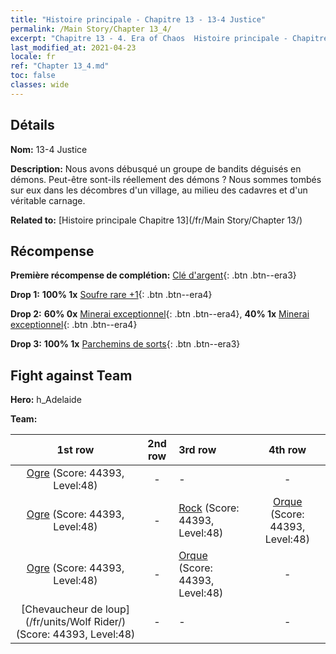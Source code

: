 ```yaml
---
title: "Histoire principale - Chapitre 13 - 13-4 Justice"
permalink: /Main Story/Chapter 13_4/
excerpt: "Chapitre 13 - 4. Era of Chaos  Histoire principale - Chapitre 13_4. 13-4 Justice"
last_modified_at: 2021-04-23
locale: fr
ref: "Chapter 13_4.md"
toc: false
classes: wide
---
```


## Détails

 **Nom:** 13-4 Justice

 **Description:** Nous avons débusqué un groupe de bandits déguisés en démons. Peut-être sont-ils réellement des démons ? Nous sommes tombés sur eux dans les décombres d'un village, au milieu des cadavres et d'un véritable carnage.

 **Related to:** [Histoire principale Chapitre 13](/fr/Main Story/Chapter 13/)

## Récompense

 **Première récompense de complétion:** [Clé d'argent](/ItemsFR/con_693/){: .btn .btn--era3}

 **Drop 1:** **100% 1x** [Soufre rare +1](/ItemsFR/mat_43/){: .btn .btn--era4}

 **Drop 2:** **60% 0x** [Minerai exceptionnel](/ItemsFR/mat_33/){: .btn .btn--era4}, **40% 1x** [Minerai exceptionnel](/ItemsFR/mat_33/){: .btn .btn--era4}

 **Drop 3:** **100% 1x** [Parchemins de sorts](/ItemsFR/con_694/){: .btn .btn--era3}


## Fight against Team
 **Hero:** h_Adelaide

 **Team:**


  | 1st row | 2nd row | 3rd row | 4th row |
  |:----:|:----:|:----|:----:|
  | [Ogre](/fr/units/Ogre/) (Score: 44393, Level:48)  | - | - | - |
  | [Ogre](/fr/units/Ogre/) (Score: 44393, Level:48)  | - | [Rock](/fr/units/Roc/) (Score: 44393, Level:48)  | [Orque](/fr/units/Orc/) (Score: 44393, Level:48)  |
  | [Ogre](/fr/units/Ogre/) (Score: 44393, Level:48)  | - | [Orque](/fr/units/Orc/) (Score: 44393, Level:48)  | - |
  | [Chevaucheur de loup](/fr/units/Wolf Rider/) (Score: 44393, Level:48)  | - | - | - |


